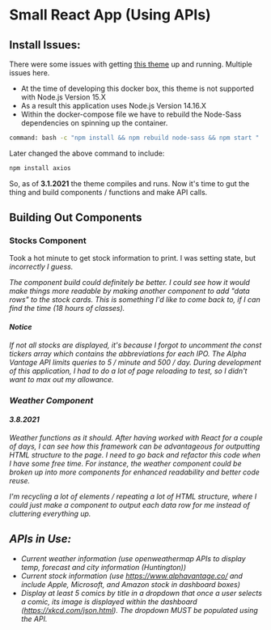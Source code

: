 # Small React App (Using APIs)

## Install Issues:

There were some issues with getting [this theme](https://www.creative-tim.com/product/light-bootstrap-dashboard-react#) up and running. Multiple issues here. 

- At the time of developing this docker box, this theme is not supported with Node.js Version 15.X
- As a result this application uses Node.js Version 14.16.X
- Within the docker-compose file we have to rebuild the Node-Sass dependencies on spinning up the container. 

```bash
command: bash -c "npm install && npm rebuild node-sass && npm start "
```

Later changed the above command to include:
``` bash
npm install axios
```

So, as of <strong>3.1.2021</strong> the theme compiles and runs. Now it's time to gut the thing and build components / functions and make API calls.


## Building Out Components

### Stocks Component

Took a hot minute to get stock information to print. I was setting state, but <em>incorrectly<em> I guess.

The component build could definitely be better. I could see how it would make things more readable by making another component to add "data rows" to the stock cards. This is something I'd like to come back to, if I can find the time (18 hours of classes).

#### <strong>Notice</strong>

If not all stocks are displayed, it's because I forgot to uncomment the const tickers array which contains the abbreviations for each IPO. The Alpha Vantage API limits queries to 5 / minute and 500 / day. During development of this application, I had to do a lot of page reloading to test, so I didn't want to max out my allowance.

### Weather Component

#### 3.8.2021

Weather functions as it should. After having worked with React for a couple of days, I can see how this framework can be advantageous for outputting HTML structure to the page. I need to go back and refactor this code when I have some free time. For instance, the weather component could be broken up into more components for enhanced readability and better code reuse.

I'm recycling a lot of elements / repeating a lot of HTML structure, where I could just make a component to output each data row for me instead of cluttering everything up. 


## APIs in Use:

- Current weather information (use openweathermap APIs to display temp, forecast and city information (Huntington))
- Current stock information (use https://www.alphavantage.co/ and include Apple, Microsoft, and Amazon stock in dashboard boxes)
- Display at least 5 comics by title in a dropdown that once a user selects a comic, its image is displayed within the dashboard (https://xkcd.com/json.html).  The dropdown MUST be populated using the API.

